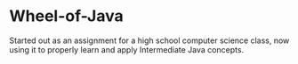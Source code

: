# Wheel-of-Java
Started out as an assignment for a high school computer science class, now using it to properly learn and apply Intermediate Java concepts.
